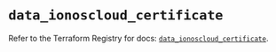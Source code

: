 # `data_ionoscloud_certificate`

Refer to the Terraform Registry for docs: [`data_ionoscloud_certificate`](https://registry.terraform.io/providers/ionos-cloud/ionoscloud/6.6.0/docs/data-sources/certificate).
